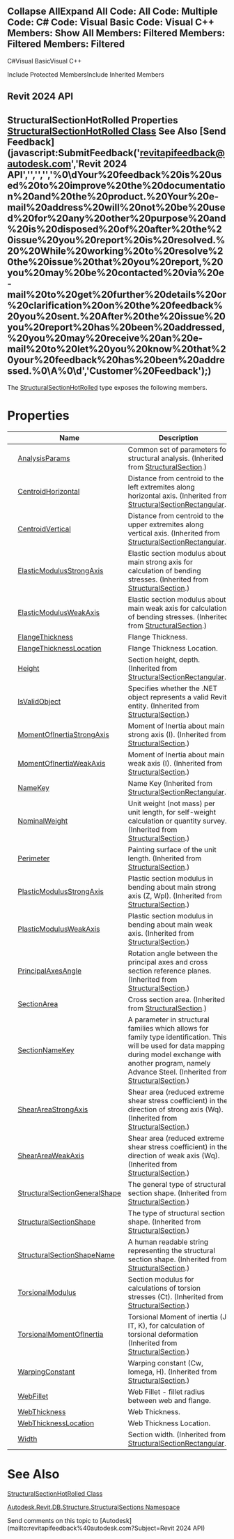 ﻿

Collapse AllExpand All Code: All Code: Multiple Code: C# Code: Visual Basic Code: Visual C++  Members: Show All Members: Filtered Members: Filtered Members: Filtered   
---  
  
C#Visual BasicVisual C++

Include Protected MembersInclude Inherited Members

Revit 2024 API  
---  
StructuralSectionHotRolled Properties  
[StructuralSectionHotRolled Class](60cc6328-1e99-2a7b-03fb-983e52350e55.md) See Also [Send Feedback](javascript:SubmitFeedback\('revitapifeedback@autodesk.com','Revit 2024 API','','','','%0\\dYour%20feedback%20is%20used%20to%20improve%20the%20documentation%20and%20the%20product.%20Your%20e-mail%20address%20will%20not%20be%20used%20for%20any%20other%20purpose%20and%20is%20disposed%20of%20after%20the%20issue%20you%20report%20is%20resolved.%20%20While%20working%20to%20resolve%20the%20issue%20that%20you%20report,%20you%20may%20be%20contacted%20via%20e-mail%20to%20get%20further%20details%20or%20clarification%20on%20the%20feedback%20you%20sent.%20After%20the%20issue%20you%20report%20has%20been%20addressed,%20you%20may%20receive%20an%20e-mail%20to%20let%20you%20know%20that%20your%20feedback%20has%20been%20addressed.%0\\A%0\\d','Customer%20Feedback'\);)  
---  
  
The [StructuralSectionHotRolled](60cc6328-1e99-2a7b-03fb-983e52350e55.md) type exposes the following members.

# Properties

|  | Name | Description |
| --- | --- | --- |
|  | [AnalysisParams](4c191d6a-f25f-1af2-2ce5-18343d28d4ce.md) | Common set of parameters for structural analysis.  (Inherited from [StructuralSection](65b59d7d-bd7b-c71b-7159-dfc506a912ee.md).) |
|  | [CentroidHorizontal](a6c68150-d9b2-c3fd-3db9-14dece655a34.md) | Distance from centroid to the left extremites along horizontal axis.  (Inherited from [StructuralSectionRectangular](fc038108-6279-839c-285b-effe342b4491.md).) |
|  | [CentroidVertical](d1646583-980a-d69a-60a0-4b3b23c14c94.md) | Distance from centroid to the upper extremites along vertical axis.  (Inherited from [StructuralSectionRectangular](fc038108-6279-839c-285b-effe342b4491.md).) |
|  | [ElasticModulusStrongAxis](31a1f174-8174-5010-09e4-04d73db10028.md) | Elastic section modulus about main strong axis for calculation of bending stresses.  (Inherited from [StructuralSection](65b59d7d-bd7b-c71b-7159-dfc506a912ee.md).) |
|  | [ElasticModulusWeakAxis](886adb1b-5f71-6863-5ccb-f7d754cb4066.md) | Elastic section modulus about main weak axis for calculation of bending stresses.  (Inherited from [StructuralSection](65b59d7d-bd7b-c71b-7159-dfc506a912ee.md).) |
|  | [FlangeThickness](89ed06e9-ad4c-d8a1-e4e8-d6ad772224fb.md) | Flange Thickness. |
|  | [FlangeThicknessLocation](3c1f8fdd-21d1-5af2-954b-d64599710df3.md) | Flange Thickness Location. |
|  | [Height](94346a2d-e3ef-7f95-ef95-b80e0dcd4182.md) | Section height, depth.  (Inherited from [StructuralSectionRectangular](fc038108-6279-839c-285b-effe342b4491.md).) |
|  | [IsValidObject](18ce7bab-ee56-648f-cf8e-2bebdd0be20b.md) | Specifies whether the .NET object represents a valid Revit entity.  (Inherited from [StructuralSection](65b59d7d-bd7b-c71b-7159-dfc506a912ee.md).) |
|  | [MomentOfInertiaStrongAxis](9f8db16a-595d-4816-9156-02a8b60f89c6.md) | Moment of Inertia about main strong axis (I).  (Inherited from [StructuralSection](65b59d7d-bd7b-c71b-7159-dfc506a912ee.md).) |
|  | [MomentOfInertiaWeakAxis](d3ad4b40-8ef5-6136-e614-e401f0015d97.md) | Moment of Inertia about main weak axis (I).  (Inherited from [StructuralSection](65b59d7d-bd7b-c71b-7159-dfc506a912ee.md).) |
|  | [NameKey](c5556cc7-6dad-ed03-0ca4-82e4d5720d56.md) | Name Key  (Inherited from [StructuralSectionRectangular](fc038108-6279-839c-285b-effe342b4491.md).) |
|  | [NominalWeight](99ef3fbe-1ba0-bd35-4ab8-b0253ecf3015.md) | Unit weight (not mass) per unit length, for self-weight calculation or quantity survey.  (Inherited from [StructuralSection](65b59d7d-bd7b-c71b-7159-dfc506a912ee.md).) |
|  | [Perimeter](8bd879d0-f11e-48ed-8263-c9fe06cba985.md) | Painting surface of the unit length.  (Inherited from [StructuralSection](65b59d7d-bd7b-c71b-7159-dfc506a912ee.md).) |
|  | [PlasticModulusStrongAxis](91129434-1978-f030-1de6-fd37351ec936.md) | Plastic section modulus in bending about main strong axis (Z, Wpl).  (Inherited from [StructuralSection](65b59d7d-bd7b-c71b-7159-dfc506a912ee.md).) |
|  | [PlasticModulusWeakAxis](48e68105-492a-981d-ba65-6771348939b3.md) | Plastic section modulus in bending about main weak axis.  (Inherited from [StructuralSection](65b59d7d-bd7b-c71b-7159-dfc506a912ee.md).) |
|  | [PrincipalAxesAngle](d796e040-5454-5f20-588c-fa55598dd92f.md) | Rotation angle between the principal axes and cross section reference planes.  (Inherited from [StructuralSection](65b59d7d-bd7b-c71b-7159-dfc506a912ee.md).) |
|  | [SectionArea](568c100d-245b-f420-f772-60852795c33d.md) | Cross section area.  (Inherited from [StructuralSection](65b59d7d-bd7b-c71b-7159-dfc506a912ee.md).) |
|  | [SectionNameKey](21929d86-c079-60d2-7c8d-209c11d9ab1c.md) | A parameter in structural families which allows for family type identification. This will be used for data mapping during model exchange with another program, namely Advance Steel.  (Inherited from [StructuralSection](65b59d7d-bd7b-c71b-7159-dfc506a912ee.md).) |
|  | [ShearAreaStrongAxis](f17e42b3-e2d2-f20a-dd03-f47e070b5d2f.md) | Shear area (reduced extreme shear stress coefficient) in the direction of strong axis (Wq).  (Inherited from [StructuralSection](65b59d7d-bd7b-c71b-7159-dfc506a912ee.md).) |
|  | [ShearAreaWeakAxis](93517470-a8b5-0142-cb56-348ae2f48416.md) | Shear area (reduced extreme shear stress coefficient) in the direction of weak axis (Wq).  (Inherited from [StructuralSection](65b59d7d-bd7b-c71b-7159-dfc506a912ee.md).) |
|  | [StructuralSectionGeneralShape](798932c4-8fde-4c1f-1dc4-1b5524bdee9d.md) | The general type of structural section shape.  (Inherited from [StructuralSection](65b59d7d-bd7b-c71b-7159-dfc506a912ee.md).) |
|  | [StructuralSectionShape](bd64b961-346b-e508-b36a-889a69af92fd.md) | The type of structural section shape.  (Inherited from [StructuralSection](65b59d7d-bd7b-c71b-7159-dfc506a912ee.md).) |
|  | [StructuralSectionShapeName](9d2eed14-e1cc-2241-d01d-72f3ba092cf4.md) | A human readable string representing the structural section shape.  (Inherited from [StructuralSection](65b59d7d-bd7b-c71b-7159-dfc506a912ee.md).) |
|  | [TorsionalModulus](4c0e7fec-a2c0-eb35-188b-4e15e976887d.md) | Section modulus for calculations of torsion stresses (Ct).  (Inherited from [StructuralSection](65b59d7d-bd7b-c71b-7159-dfc506a912ee.md).) |
|  | [TorsionalMomentOfInertia](26d9558e-ef79-6b2b-b32b-a18091e0f0f5.md) | Torsional Moment of inertia (J, IT, K), for calculation of torsional deformation  (Inherited from [StructuralSection](65b59d7d-bd7b-c71b-7159-dfc506a912ee.md).) |
|  | [WarpingConstant](634be9be-d9d2-b0cd-8f89-f856554b8035.md) | Warping constant (Cw, Iomega, H).  (Inherited from [StructuralSection](65b59d7d-bd7b-c71b-7159-dfc506a912ee.md).) |
|  | [WebFillet](d5ffa09e-94d6-fd1e-d349-cad6c43fc8d8.md) | Web Fillet - fillet radius between web and flange. |
|  | [WebThickness](f2ab0fbc-96bc-02b0-70ea-01d8334627a0.md) | Web Thickness. |
|  | [WebThicknessLocation](f9ad6124-28cf-a0e0-d555-b3759ecb416f.md) | Web Thickness Location. |
|  | [Width](9c2ac3b1-18a3-2986-d47c-fb1aa5b5c22e.md) | Section width.  (Inherited from [StructuralSectionRectangular](fc038108-6279-839c-285b-effe342b4491.md).) |
  
# See Also

[StructuralSectionHotRolled Class](60cc6328-1e99-2a7b-03fb-983e52350e55.md)

[Autodesk.Revit.DB.Structure.StructuralSections Namespace](09862f38-63f6-a5f8-e560-ae775901bc92.md)

Send comments on this topic to [Autodesk](mailto:revitapifeedback%40autodesk.com?Subject=Revit 2024 API)